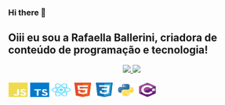 ### Hi there 👋
## Oiii eu sou a Rafaella Ballerini, criadora de conteúdo de programação e tecnologia!

<div align="center">
  <a href="https://github.com/joaolkbraga">
    <img height="180em" src="https://github-readme-stats.vercel.app/api?username=joaolkbraga&show_icons=true&include_all_commits=true&count_private=true&theme=chartreuse-dark"/>
    <img height="180em" src="https://github-readme-stats.vercel.app/api/top-langs/?username=joaolkbraga&layout=compact&langs_count=7&theme=chartreuse-dark"/>
  </a>
</div>
  
 <div style="display: inline_block"><br>
  <img align="center" alt="Js" height="30" width="40" src="https://raw.githubusercontent.com/devicons/devicon/master/icons/javascript/javascript-plain.svg">
  <img align="center" alt="Ts" height="30" width="40" src="https://raw.githubusercontent.com/devicons/devicon/master/icons/typescript/typescript-plain.svg">
  <img align="center" alt="React" height="30" width="40" src="https://raw.githubusercontent.com/devicons/devicon/master/icons/react/react-original.svg">
  <img align="center" alt="HTML" height="30" width="40" src="https://raw.githubusercontent.com/devicons/devicon/master/icons/html5/html5-original.svg">
  <img align="center" alt="CSS" height="30" width="40" src="https://raw.githubusercontent.com/devicons/devicon/master/icons/css3/css3-original.svg">
  <img align="center" alt="Python" height="30" width="40" src="https://raw.githubusercontent.com/devicons/devicon/master/icons/python/python-original.svg">
  <img align="center" alt="C#" height="30" width="40" src="https://raw.githubusercontent.com/devicons/devicon/master/icons/csharp/csharp-original.svg">
 </div>
  
 ##
<!--
**JoaoLKBraga/JoaoLKBraga** is a ✨ _special_ ✨ repository because its `README.md` (this file) appears on your GitHub profile.

Here are some ideas to get you started:

- 🔭 I’m currently working on ...
- 🌱 I’m currently learning ...
- 👯 I’m looking to collaborate on ...
- 🤔 I’m looking for help with ...
- 💬 Ask me about ...
- 📫 How to reach me: ...
- 😄 Pronouns: ...
- ⚡ Fun fact: ...
-->
